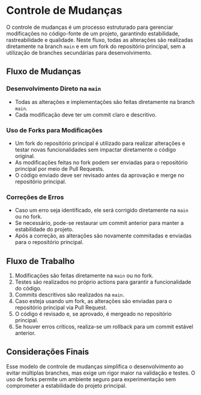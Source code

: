 # Controle de Mudanças

O controle de mudanças é um processo estruturado para gerenciar modificações no código-fonte de um projeto, garantindo estabilidade, rastreabilidade e qualidade. Neste fluxo, todas as alterações são realizadas diretamente na branch `main` e em um fork do repositório principal, sem a utilização de branches secundárias para desenvolvimento.

## Fluxo de Mudanças

### Desenvolvimento Direto na `main`
- Todas as alterações e implementações são feitas diretamente na branch `main`.
- Cada modificação deve ter um commit claro e descritivo.

### Uso de Forks para Modificações
- Um fork do repositório principal é utilizado para realizar alterações e testar novas funcionalidades sem impactar diretamente o código original.
- As modificações feitas no fork podem ser enviadas para o repositório principal por meio de Pull Requests.
- O código enviado deve ser revisado antes da aprovação e merge no repositório principal.

### Correções de Erros
- Caso um erro seja identificado, ele será corrigido diretamente na `main` ou no fork.
- Se necessário, pode-se restaurar um commit anterior para manter a estabilidade do projeto.
- Após a correção, as alterações são novamente commitadas e enviadas para o repositório principal.

## Fluxo de Trabalho

1. Modificações são feitas diretamente na `main` ou no fork.
2. Testes são realizados no próprio actions para garantir a funcionalidade do código.
3. Commits descritivos são realizados na `main`.
4. Caso esteja usando um fork, as alterações são enviadas para o repositório principal via Pull Request.
5. O código é revisado e, se aprovado, é mergeado no repositório principal.
6. Se houver erros críticos, realiza-se um rollback para um commit estável anterior.

## Considerações Finais
Esse modelo de controle de mudanças simplifica o desenvolvimento ao evitar múltiplas branches, mas exige um rigor maior na validação e testes. O uso de forks permite um ambiente seguro para experimentação sem comprometer a estabilidade do projeto principal.
